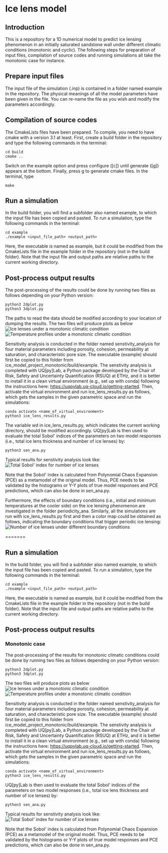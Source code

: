 # Ice lens model

## Introduction

This is a repository for a 1D numerical model to predict ice lensing phenomenon in an initially saturated sandstone wall under different climatic conditions (monotonic and cyclic). The following steps for preparation of input files, compilation of source codes and running simulations all take the monotonic case for instance.

## Prepare input files

The input file of the simulation (.inp) is contained in a folder named example in the repository. The physical meanings of all the model parameters have been given in the file. You can re-name the file as you wish and modify the parameters accordingly.


## Compilation of source codes

The CmakeLists files have been prepared. To compile, you need to have cmake with a version 3.1 at least. First, create a build folder in the repository and type the following commands in the terminal:

```
cd build
cmake ..
```

Switch on the example option and press configure ([c]) until generate ([g]) appears at the bottom. Finally, press g to generate cmake files. In the terminal, type

```
make
```

## Run a simulation

In the build folder, you will find a subfolder also named example, to which the input file has been copied and pasted. To run a simulation, type the following commands in the terminal:

```
cd example
./example <input_file_path> <output_path>
```

Here, the executable is named as example, but it could be modified from the CmakeLists file in the example folder in the repository (not in the build folder). Note that the input file and output paths are relative paths to the current working directory.

## Post-process output results

The post-processing of the results could be done by running two files as follows depending on your Python version:

```
python3 2dplot.py
python3 3dplot.py
```

The paths to read the data should be modified according to your location of dumping the results. The two files will produce plots as below
![Ice lenses under a monotonic climatic condition](ice_lenses_monotonic.png)
![Temperature profiles under a monotonic climatic condition](T_profile_monotonic.png)

Sensitivity analysis is conducted in the folder named senstivity_analysis for four material parameters including porosity, cohesion, permeability at saturation, and characteristic pore size. The executable (example) should first be copied to this folder from ice_model_project_monotonic/build/example. The senstivity analysis is completed with UQ[py]Lab, a Python package developed by the Chair of Risk, Safety and Uncertainty Quantification (RSUQ) at ETHz, and it is better to install it in a clean virtual environment (e.g., set up with conda) following the instructions here: https://uqpylab.uq-cloud.io/getting-started. Then, activate the virtual environment and run ice_lens_results.py as follows, which gets the samples in the given parametric space and run the simulations:

```
conda activate <name_of_virtual_environment>
python3 ice_lens_results.py
```

The variable wd in ice_lens_results.py, which indicates the current working directory, should be modified accordingly. UQ[py]Lab is then used to evaluate the total Sobol' indices of the parameters on two model responses (i.e., total ice lens thickness and number of ice lenses) by:

```
python3 sen_ana.py
```

Typical results for senstivity analysis look like:
![Total Sobol' index for number of ice lenses](N_lens_Sobol_tot.png)

Note that the Sobol' index is calculated from Polynomial Chaos Expansion (PCE) as a metamodel of the original model. Thus, PCE needs to be validated by the histograms or Y-Y plots of true model responses and PCE predictions, which can also be done in sen_ana.py.

Furthermore, the effects of boundary conditions (i.e., initial and minimum temperatures at the cooler side) on the ice lensing phenomenon are investigated in the folder periodicity_ana. Similarly, all the simulations are run with ice_lens_results.py first and then a color map could be obtained as follows, indicating the boundary conditions that trigger periodic ice lensing:
![Number of ice lenses under different boundary conditions](T1_T_min_N_lens.png)

=======

## Run a simulation

In the build folder, you will find a subfolder also named example, to which the input file has been copied and pasted. To run a simulation, type the following commands in the terminal:

```
cd example
./example <input_file_path> <output_path>
```

Here, the executable is named as example, but it could be modified from the CmakeLists file in the example folder in the repository (not in the build folder). Note that the input file and output paths are relative paths to the current working directory.

## Post-process output results

### Monotonic case

The post-processing of the results for monotonic climatic conditions could be done by running two files as follows depending on your Python version:

```
python3 2dplot.py
python3 3dplot.py
```

The two files will produce plots as below
![Ice lenses under a monotonic climatic condition](ice_lenses_monotonic.png)
![Temperature profiles under a monotonic climatic condition](T_profile_monotonic.png)

Sensitivity analysis is conducted in the folder named senstivity_analysis for four material parameters including porosity, cohesion, permeability at saturation, and characteristic pore size. The executable (example) should first be copied to this folder from ice_model_project_monotonic/build/example. The senstivity analysis is completed with UQ[py]Lab, a Python package developed by the Chair of Risk, Safety and Uncertainty Quantification (RSUQ) at ETHz, and it is better to install it in a clean virtual environment (e.g., set up with conda) following the instructions here: https://uqpylab.uq-cloud.io/getting-started. Then, activate the virtual environment and run ice_lens_results.py as follows, which gets the samples in the given parametric space and run the simulations:

```
conda activate <name_of_virtual_environment>
python3 ice_lens_results.py
```

UQ[py]Lab is then used to evaluate the total Sobol' indices of the parameters on two model responses (i.e., total ice lens thickness and number of ice lenses) by:

```
python3 sen_ana.py
```

Typical results for senstivity analysis look like:
![Total Sobol' index for number of ice lenses](N_lens_Sobol_tot.png)

Note that the Sobol' index is calculated from Polynomial Chaos Expansion (PCE) as a metamodel of the original model. Thus, PCE needs to be validated by the histograms or Y-Y plots of true model responses and PCE predictions, which can also be done in sen_ana.py. 